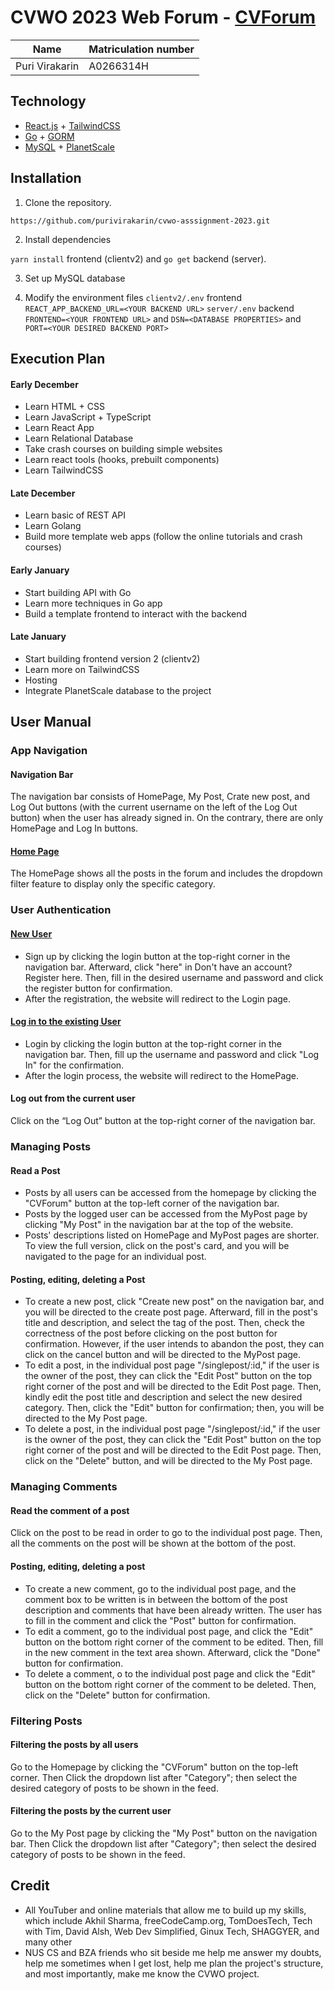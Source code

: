 # CVWO 2023 Web Forum - [CVForum](https://cvwo-asssignment-2023-ikjxdl5tq-purivirakarin.vercel.app/)

| Name                 | Matriculation number |
| -------------------- | -------------------- |
| Puri Virakarin       | A0266314H            |

## Technology

- [React.js](https://reactjs.org/) + [TailwindCSS](https://tailwindcss.com/)
- [Go](https://www.golangprograms.com) + [GORM](https://gorm.io)
- [MySQL](https://www.mysql.com) + [PlanetScale](https://planetscale.com)

## Installation

1. Clone the repository.

`https://github.com/purivirakarin/cvwo-asssignment-2023.git`

2. Install dependencies 

`yarn install` frontend (clientv2) and `go get` backend (server).

3. Set up MySQL database

4. Modify the environment files
`clientv2/.env` frontend `REACT_APP_BACKEND_URL=<YOUR BACKEND URL>`
`server/.env` backend `FRONTEND=<YOUR FRONTEND URL>` and `DSN=<DATABASE PROPERTIES>` and `PORT=<YOUR DESIRED BACKEND PORT>`

## Execution Plan

#### Early December

- Learn HTML + CSS
- Learn JavaScript + TypeScript
- Learn React App
- Learn Relational Database
- Take crash courses on building simple websites
- Learn react tools (hooks, prebuilt components)
- Learn TailwindCSS

#### Late December

- Learn basic of REST API
- Learn Golang
- Build more template web apps (follow the online tutorials and crash courses)

#### Early January

- Start building API with Go
- Learn more techniques in Go app
- Build a template frontend to interact with the backend

#### Late January

- Start building frontend version 2 (clientv2)
- Learn more on TailwindCSS
- Hosting
- Integrate PlanetScale database to the project

## User Manual

### App Navigation

#### Navigation Bar

The navigation bar consists of HomePage, My Post, Crate new post, and Log Out buttons (with the current username on the left of the Log Out button) when the user has already signed in. On the contrary, there are only HomePage and Log In buttons.

#### [Home Page](https://cvwo-asssignment-2023.vercel.app/)

The HomePage shows all the posts in the forum and includes the dropdown filter feature to display only the specific category.

### User Authentication

#### [New User](https://cvwo-asssignment-2023.vercel.app/register)

- Sign up by clicking the login button at the top-right corner in the navigation bar. Afterward, click "here" in Don't have an account? Register here. Then, fill in the desired username and password and click the register button for confirmation.
- After the registration, the website will redirect to the Login page.

#### [Log in to the existing User](https://cvwo-asssignment-2023.vercel.app/login)

- Login by clicking the login button at the top-right corner in the navigation bar. Then, fill up the username and password and click "Log In" for the confirmation.
- After the login process, the website will redirect to the HomePage.

#### Log out from the current user

Click on the “Log Out” button at the top-right corner of the navigation bar.

### Managing Posts

#### Read a Post

- Posts by all users can be accessed from the homepage by clicking the "CVForum" button at the top-left corner of the navigation bar.
- Posts by the logged user can be accessed from the MyPost page by clicking "My Post" in the navigation bar at the top of the website.
- Posts' descriptions listed on HomePage and MyPost pages are shorter. To view the full version, click on the post's card, and you will be navigated to the page for an individual post.

#### Posting, editing, deleting a Post

- To create a new post, click "Create new post" on the navigation bar, and you will be directed to the create post page. Afterward, fill in the post's title and description, and select the tag of the post. Then, check the correctness of the post before clicking on the post button for confirmation. However, if the user intends to abandon the post, they can click on the cancel button and will be directed to the MyPost page.
- To edit a post, in the individual post page "/singlepost/:id," if the user is the owner of the post, they can click the "Edit Post" button on the top right corner of the post and will be directed to the Edit Post page. Then, kindly edit the post title and description and select the new desired category. Then, click the "Edit" button for confirmation; then, you will be directed to the My Post page.
- To delete a post, in the individual post page "/singlepost/:id," if the user is the owner of the post, they can click the "Edit Post" button on the top right corner of the post and will be directed to the Edit Post page. Then, click on the "Delete" button, and will be directed to the My Post page.

### Managing Comments

#### Read the comment of a post

Click on the post to be read in order to go to the individual post page. Then, all the comments on the post will be shown at the bottom of the post.

#### Posting, editing, deleting a post

- To create a new comment, go to the individual post page, and the comment box to be written is in between the bottom of the post description and comments that have been already written. The user has to fill in the comment and click the "Post" button for confirmation.
- To edit a comment, go to the individual post page, and click the "Edit" button on the bottom right corner of the comment to be edited. Then, fill in the new comment in the text area shown. Afterward, click the "Done" button for confirmation.
- To delete a comment, o to the individual post page and click the "Edit" button on the bottom right corner of the comment to be deleted. Then, click on the "Delete" button for confirmation.

### Filtering Posts

#### Filtering the posts by all users

Go to the Homepage by clicking the "CVForum" button on the top-left corner. Then Click the dropdown list after "Category"; then select the desired category of posts to be shown in the feed.

#### Filtering the posts by the current user

Go to the My Post page by clicking the "My Post" button on the navigation bar. Then Click the dropdown list after "Category"; then select the desired category of posts to be shown in the feed.

## Credit

- All YouTuber and online materials that allow me to build up my skills, which include Akhil Sharma, freeCodeCamp.org, TomDoesTech, Tech with Tim, David Alsh, Web Dev Simplified, Ginux Tech, SHAGGYER, and many other
- NUS CS and BZA friends who sit beside me help me answer my doubts, help me sometimes when I get lost, help me plan the project's structure, and most importantly, make me know the CVWO project.
